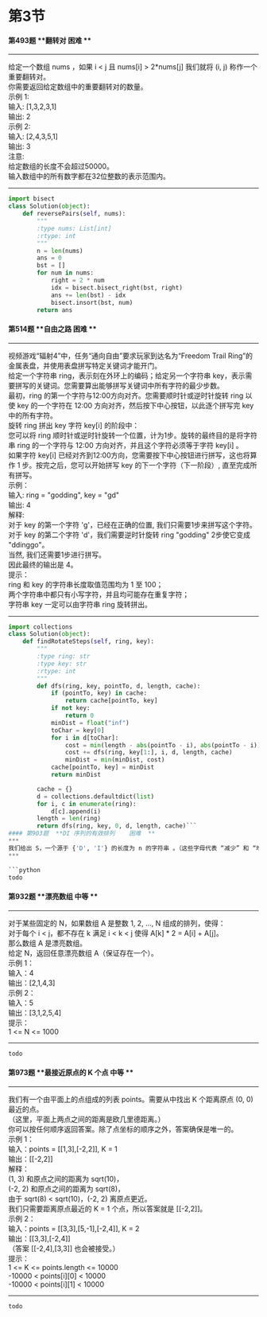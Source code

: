 # 第3节

#### 第493题	**翻转对	困难	**
***
给定一个数组 nums ，如果 i < j 且 nums[i] > 2*nums[j] 我们就将 (i, j) 称作一个重要翻转对。<br>你需要返回给定数组中的重要翻转对的数量。<br>示例 1:<br>输入: [1,3,2,3,1]<br>输出: 2<br>示例 2:<br>输入: [2,4,3,5,1]<br>输出: 3<br>注意:<br>给定数组的长度不会超过50000。<br>输入数组中的所有数字都在32位整数的表示范围内。
***

```python
import bisect
class Solution(object):
    def reversePairs(self, nums):
        """
        :type nums: List[int]
        :rtype: int
        """
        n = len(nums)
        ans = 0
        bst = []
        for num in nums:
            right = 2 * num
            idx = bisect.bisect_right(bst, right)
            ans += len(bst) - idx
            bisect.insort(bst, num)
        return ans
```
#### 第514题	**自由之路	困难	**
***
视频游戏“辐射4”中，任务“通向自由”要求玩家到达名为“Freedom Trail Ring”的金属表盘，并使用表盘拼写特定关键词才能开门。<br>给定一个字符串 ring，表示刻在外环上的编码；给定另一个字符串 key，表示需要拼写的关键词。您需要算出能够拼写关键词中所有字符的最少步数。<br>最初，ring 的第一个字符与12:00方向对齐。您需要顺时针或逆时针旋转 ring 以使 key 的一个字符在 12:00 方向对齐，然后按下中心按钮，以此逐个拼写完 key 中的所有字符。<br>旋转 ring 拼出 key 字符 key[i] 的阶段中：<br>您可以将 ring 顺时针或逆时针旋转一个位置，计为1步。旋转的最终目的是将字符串 ring 的一个字符与 12:00 方向对齐，并且这个字符必须等于字符 key[i] 。<br>如果字符 key[i] 已经对齐到12:00方向，您需要按下中心按钮进行拼写，这也将算作 1 步。按完之后，您可以开始拼写 key 的下一个字符（下一阶段）, 直至完成所有拼写。<br>示例：<br>输入: ring = "godding", key = "gd"<br>输出: 4<br>解释:<br>对于 key 的第一个字符 'g'，已经在正确的位置, 我们只需要1步来拼写这个字符。<br>对于 key 的第二个字符 'd'，我们需要逆时针旋转 ring "godding" 2步使它变成 "ddinggo"。<br>当然, 我们还需要1步进行拼写。<br>因此最终的输出是 4。<br>提示：<br>ring 和 key 的字符串长度取值范围均为 1 至 100；<br>两个字符串中都只有小写字符，并且均可能存在重复字符；<br>字符串 key 一定可以由字符串 ring 旋转拼出。
***

```python
import collections
class Solution(object):
    def findRotateSteps(self, ring, key):
        """
        :type ring: str
        :type key: str
        :rtype: int
        """
        def dfs(ring, key, pointTo, d, length, cache):
            if (pointTo, key) in cache:
                return cache[pointTo, key]
            if not key:
                return 0
            minDist = float("inf")
            toChar = key[0]
            for i in d[toChar]:
                cost = min(length - abs(pointTo - i), abs(pointTo - i)) + 1
                cost += dfs(ring, key[1:], i, d, length, cache)
                minDist = min(minDist, cost)
            cache[pointTo, key] = minDist
            return minDist

        cache = {}
        d = collections.defaultdict(list)
        for i, c in enumerate(ring):
            d[c].append(i)
        length = len(ring)
        return dfs(ring, key, 0, d, length, cache)```
#### 第903题	**DI 序列的有效排列	困难	**
***
我们给出 S，一个源于 {'D', 'I'} 的长度为 n 的字符串 。（这些字母代表 “减少” 和 “增加”。）<br>有效排列 是对整数 {0, 1, ..., n} 的一个排列 P[0], P[1], ..., P[n]，使得对所有的 i：<br>如果 S[i] == 'D'，那么 P[i] > P[i+1]，以及；<br>如果 S[i] == 'I'，那么 P[i] < P[i+1]。<br>有多少个有效排列？因为答案可能很大，所以请返回你的答案模 10^9 + 7.<br>示例：<br>输入："DID"<br>输出：5<br>解释：<br>(0, 1, 2, 3) 的五个有效排列是：<br>(1, 0, 3, 2)<br>(2, 0, 3, 1)<br>(2, 1, 3, 0)<br>(3, 0, 2, 1)<br>(3, 1, 2, 0)<br>提示：<br>1 <= S.length <= 200<br>S 仅由集合 {'D', 'I'} 中的字符组成。
***

```python
todo
```
#### 第932题	**漂亮数组	中等	**
***
对于某些固定的 N，如果数组 A 是整数 1, 2, ..., N 组成的排列，使得：<br>对于每个 i < j，都不存在 k 满足 i < k < j 使得 A[k] * 2 = A[i] + A[j]。<br>那么数组 A 是漂亮数组。<br>给定 N，返回任意漂亮数组 A（保证存在一个）。<br>示例 1：<br>输入：4<br>输出：[2,1,4,3]<br>示例 2：<br>输入：5<br>输出：[3,1,2,5,4]<br>提示：<br>1 <= N <= 1000
***

```python
todo
```
#### 第973题	**最接近原点的 K 个点	中等	**
***
我们有一个由平面上的点组成的列表 points。需要从中找出 K 个距离原点 (0, 0) 最近的点。<br>（这里，平面上两点之间的距离是欧几里德距离。）<br>你可以按任何顺序返回答案。除了点坐标的顺序之外，答案确保是唯一的。<br>示例 1：<br>输入：points = [[1,3],[-2,2]], K = 1<br>输出：[[-2,2]]<br>解释：<br>(1, 3) 和原点之间的距离为 sqrt(10)，<br>(-2, 2) 和原点之间的距离为 sqrt(8)，<br>由于 sqrt(8) < sqrt(10)，(-2, 2) 离原点更近。<br>我们只需要距离原点最近的 K = 1 个点，所以答案就是 [[-2,2]]。<br>示例 2：<br>输入：points = [[3,3],[5,-1],[-2,4]], K = 2<br>输出：[[3,3],[-2,4]]<br>（答案 [[-2,4],[3,3]] 也会被接受。）<br>提示：<br>1 <= K <= points.length <= 10000<br>-10000 < points[i][0] < 10000<br>-10000 < points[i][1] < 10000
***

```python
todo
```
